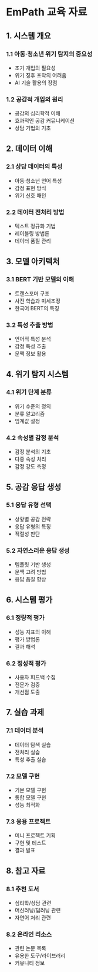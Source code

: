 # EmPath 교육 자료

## 1. 시스템 개요
### 1.1 아동·청소년 위기 탐지의 중요성
- 조기 개입의 필요성
- 위기 징후 포착의 어려움
- AI 기술 활용의 장점

### 1.2 공감적 개입의 원리
- 공감의 심리학적 이해
- 효과적인 공감 커뮤니케이션
- 상담 기법의 기초

## 2. 데이터 이해
### 2.1 상담 데이터의 특성
- 아동·청소년 언어 특성
- 감정 표현 방식
- 위기 신호 패턴

### 2.2 데이터 전처리 방법
- 텍스트 정규화 기법
- 레이블링 방법론
- 데이터 품질 관리

## 3. 모델 아키텍처
### 3.1 BERT 기반 모델의 이해
- 트랜스포머 구조
- 사전 학습과 미세조정
- 한국어 BERT의 특징

### 3.2 특성 추출 방법
- 언어적 특성 분석
- 감정 특성 추출
- 문맥 정보 활용

## 4. 위기 탐지 시스템
### 4.1 위기 단계 분류
- 위기 수준의 정의
- 분류 알고리즘
- 임계값 설정

### 4.2 속성별 감정 분석
- 감정 분석의 기초
- 다중 속성 처리
- 감정 강도 측정

## 5. 공감 응답 생성
### 5.1 응답 유형 선택
- 상황별 공감 전략
- 응답 유형의 특징
- 적절성 판단

### 5.2 자연스러운 응답 생성
- 템플릿 기반 생성
- 문맥 고려 방법
- 응답 품질 향상

## 6. 시스템 평가
### 6.1 정량적 평가
- 성능 지표의 이해
- 평가 방법론
- 결과 해석

### 6.2 정성적 평가
- 사용자 피드백 수집
- 전문가 검증
- 개선점 도출

## 7. 실습 과제
### 7.1 데이터 분석
- 데이터 탐색 실습
- 전처리 실습
- 특성 추출 실습

### 7.2 모델 구현
- 기본 모델 구현
- 통합 모델 구현
- 성능 최적화

### 7.3 응용 프로젝트
- 미니 프로젝트 기획
- 구현 및 테스트
- 결과 발표

## 8. 참고 자료
### 8.1 추천 도서
- 심리학/상담 관련
- 머신러닝/딥러닝 관련
- 자연어 처리 관련

### 8.2 온라인 리소스
- 관련 논문 목록
- 유용한 도구/라이브러리
- 커뮤니티 정보 